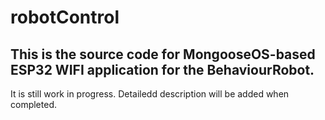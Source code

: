 # robotControl

## This is the source code for MongooseOS-based ESP32 WIFI application for the BehaviourRobot.

It is still work in progress. Detailedd description will be added when completed.
